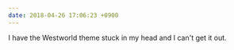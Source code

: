 ```yaml
---
date: 2018-04-26 17:06:23 +0900
---
```

I have the Westworld theme stuck in my head and I can't get it out.
